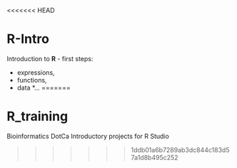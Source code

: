 <<<<<<< HEAD
# R-Intro
Introduction to **R** - first steps: 

* expressions,
* functions,
* data
*...
=======
# R_training
Bioinformatics DotCa Introductory projects for R Studio
>>>>>>> 1ddb01a6b7289ab3dc844c183d57a1d8b495c252
